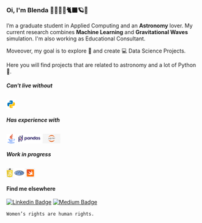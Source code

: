 ### Oi, I'm Blenda 👩🏻‍💻💪🐈‍⬛🪐🌖

I’m a graduate student in Applied Computing and an **Astronomy** lover. My current research combines **Machine Learning** and **Gravitational Waves** simulation. I'm also working as Educational Consultant.  

Moveover, my goal is to explore 🔭 and create 💻 Data Science Projects. 

Here you will find projects that are related to astronomy and a lot of Python 🐍. 

##### Can't live without
<img src="https://github.com/blendaguedes/blendaguedes/blob/main/icons8-python.svg" alt="Python" height="25" style="vertical-align:bottom; margin-top:5px">

##### Has experience with
<img src="https://github.com/blendaguedes/blendaguedes/blob/main/java.svg" alt="Python" height="25" style="vertical-align:bottom; margin-top:5px"> <img src="https://github.com/blendaguedes/blendaguedes/blob/main/1200px-Pandas_logo.svg.png" alt="Python" height="25" style="vertical-align:bottom; margin-top:5px"> <img src="https://github.com/blendaguedes/blendaguedes/blob/main/250-2501985_siks-cbs-datacamp-spark-tutorial-notebook-jupyter-notebook-icon.png.jpeg" alt="Python" height="25" style="vertical-align:bottom; margin-top:5px">

##### Work in progress
<img src="https://github.com/blendaguedes/blendaguedes/blob/main/js.jpeg" alt="Python" height="25" style="vertical-align:bottom; margin-top:5px"> <img src="https://github.com/blendaguedes/blendaguedes/blob/main/php.svg" alt="Python" height="25" style="vertical-align:bottom; margin-top:5px"> 
<img src="https://github.com/blendaguedes/blendaguedes/blob/main/kisspng-swift-computer-icons-apple-mobile-app-development-programming-language-icon-5b4a3d1e10a8f2.9429010815315919660683.jpg" alt="Swift" height="25" style="vertical-align:bottom; margin-top:5px">


#### Find me elsewhere
[![Linkedin Badge](https://img.shields.io/badge/-LinkedIn-blue?style=flat-square&logo=Linkedin&logoColor=white&link=https://www.linkedin.com/in/blendaguedes/)](https://www.linkedin.com/in/blendaguedes/)
[![Medium Badge](https://img.shields.io/badge/-Medium-black?style=flat-square&logo=Medium&logoColor=white&link=https://blendaguedes.medium.com/)](https://blendaguedes.medium.com)




```
Women’s rights are human rights. 
```
